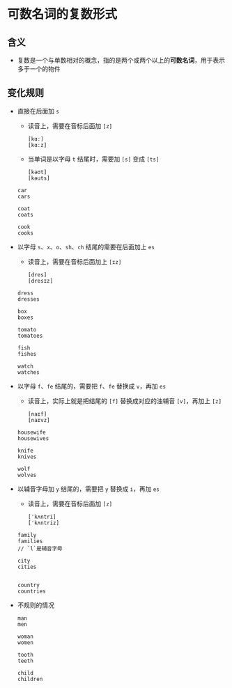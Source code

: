 # 可数名词的复数形式

## 含义

- 复数是一个与单数相对的概念，指的是两个或两个以上的**可数名词**，用于表示多于一个的物件

## 变化规则

- 直接在后面加 `s`

  - 读音上，需要在音标后面加 `[z]`

    ```
    [kɑː]
    [kɑːz]
    ```

  - 当单词是以字母 `t` 结尾时，需要加 `[s]` 变成 `[ts]`

    ```
    [kəʊt]
    [kəuts]
    ```

  ```
  car
  cars

  coat
  coats

  cook
  cooks
  ```

- 以字母 `s`、`x`、`o`、`sh`、`ch` 结尾的需要在后面加上 `es`

  - 读音上，需要在音标后面加上 `[ɪz]`

    ```
    [dres]
    [dresɪz]
    ```

  ```
  dress
  dresses

  box
  boxes

  tomato
  tomatoes

  fish
  fishes

  watch
  watches
  ```

- 以字母 `f`、`fe` 结尾的，需要把 `f`、`fe` 替换成 `v`，再加 `es`

  - 读音上，实际上就是把结尾的 `[f]` 替换成对应的浊辅音 `[v]`，再加上 `[z]`

    ```
    [naɪf]
    [naɪvz]
    ```

  ```
  housewife
  housewives

  knife
  knives

  wolf
  wolves
  ```

- 以辅音字母加 `y` 结尾的，需要把 `y` 替换成 `i`，再加 `es`

  - 读音上，需要在音标后面加 `[z]`

    ```
    [ˈkʌntri]
    [ˈkʌntriz]
    ```

  ```
  family
  families
  // `l`是辅音字母

  city
  cities


  country
  countries
  ```

- 不规则的情况

  ```
  man
  men

  woman
  women

  tooth
  teeth

  child
  children
  ```
